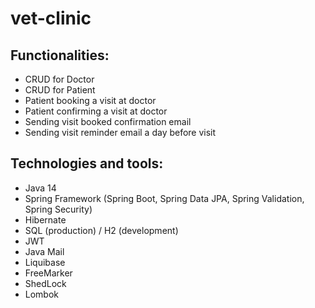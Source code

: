 # vet-clinic
<h2>Functionalities:</h2>
<ul>
<li>CRUD for Doctor</li>
<li>CRUD for Patient</li>
<li>Patient booking a visit at doctor</li>
<li>Patient confirming a visit at doctor</li>
<li>Sending visit booked confirmation email</li>
<li>Sending visit reminder email a day before visit</li>
</ul>

<h2>Technologies and tools:</h2>
<ul>
<li>Java 14</li>
<li>Spring Framework (Spring Boot, Spring Data JPA, Spring Validation, Spring Security)</li>
<li>Hibernate</li>
<li>SQL (production) / H2 (development)</h2>
<li>JWT</li>
<li>Java Mail</li>
<li>Liquibase</li>
<li>FreeMarker</li>
<li>ShedLock</li>
<li>Lombok</li>
</ul>
